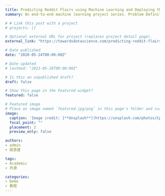 ```yaml
---
title: Predicting Reddit Flairs using Machine Learning and Deploying the Model using Heroku — Part 1
summary: An end-to-end machine learning project series. Problem Definition and Data Collection from Reddit. 

# # Link this post with a project
# projects: []

# Optional external URL for project (replaces project detail page).
external_link: "https://towardsdatascience.com/predicting-reddit-flairs-using-machine-learning-and-deploying-the-model-on-heroku-part-1-574b69098d9a"

# Date published
date: "2020-05-24T00:00:00Z"

# Date updated
# lastmod: "2021-05-26T00:00:00Z"

# Is this an unpublished draft?
draft: false

# Show this page in the Featured widget?
featured: false

# Featured image
# Place an image named `featured.jpg/png` in this page's folder and customize its options here.
image:
  caption: 'Image credit: [**Unsplash**](https://unsplash.com/photos/CpkOjOcXdUY)'
  focal_point: ""
  placement: 2
  preview_only: false

authors:
- admin
- 吳恩達

tags:
- Academic
- 开源

categories:
- Demo
- 教程
---
```

